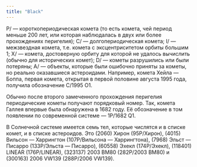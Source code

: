 ```yaml
---
title: "Black"
---
```


P/ — короткопериодическая комета (то есть комета, чей период меньше 200 лет, или которая наблюдалась в двух или более прохождениях перигелия);
C/ — долгопериодическая комета;
I/ — межзвездная комета, т.е. комета с эксцентриситетом орбиты большим 1;
X/ — комета, достоверную орбиту для которой не удалось вычислить (обычно для исторических комет);
D/ — кометы разрушились или были потеряны;
A/ — объекты, которые были ошибочно приняты за кометы, но реально оказавшиеся астероидами.
Например, комета Хейла — Боппа, первая комета, открытая в первой половине августа 1995 года, получила обозначение C/1995 O1.

Обычно после второго замеченного прохождения перигелия периодические кометы получают порядковый номер. Так, комета Галлея впервые была обнаружена в 1682 году. Её обозначение в том появлении по современной системе — 1P/1682 Q1.

В Солнечной системе имеется семь тел, которые числятся и в списке комет, и в списке астероидов. Это (2060) Хирон (95P/Хирон), (4015) Вильсон — Харрингтон (107P/Вильсона — Харрингтона), (7968) Эльст — Писарро (133P/Эльста — Писарро), (60558) Эхекл (174P/Эхекл), (118401) LINEAR (176P/LINEAR), (323137) 2003 BM80 (282P/2003 BM80) и (300163) 2006 VW139 (288P/2006 VW139).
